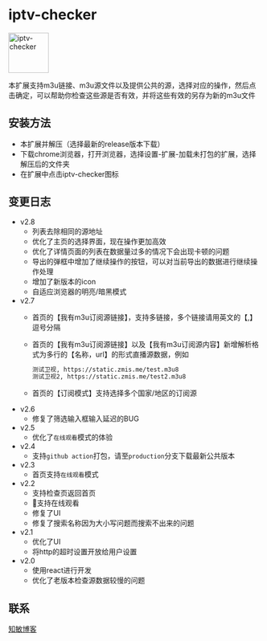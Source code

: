 # iptv-checker

<img alt="iptv-checker" src="https://github.com/zhimin-dev/iptv-checker/blob/react-version/img/icon.png" height=80>

本扩展支持m3u链接、m3u源文件以及提供公共的源，选择对应的操作，然后点击确定，可以帮助你检查这些源是否有效，并将这些有效的另存为新的m3u文件

## 安装方法

- 本扩展并解压（选择最新的release版本下载）
- 下载chrome浏览器，打开浏览器，选择设置-扩展-加载未打包的扩展，选择解压后的文件夹
- 在扩展中点击iptv-checker图标

## 变更日志

- v2.8
  - 列表去除相同的源地址
  - 优化了主页的选择界面，现在操作更加高效
  - 优化了详情页面的列表在数据量过多的情况下会出现卡顿的问题
  - 导出的弹框中增加了继续操作的按钮，可以对当前导出的数据进行继续操作处理
  - 增加了新版本的icon
  - 自适应浏览器的明亮/暗黑模式
- v2.7
  - 首页的【我有m3u订阅源链接】，支持多链接，多个链接请用英文的【,】逗号分隔
  - 首页的【我有m3u订阅源链接】以及【我有m3u订阅源内容】新增解析格式为多行的【名称，url】的形式直播源数据，例如

    ```bash
    测试卫视, https://static.zmis.me/test.m3u8
    测试卫视2, https://static.zmis.me/test2.m3u8
    ```
  
  - 首页的【订阅模式】支持选择多个国家/地区的订阅源
- v2.6
  - 修复了筛选输入框输入延迟的BUG
- v2.5
  - 优化了`在线观看`模式的体验
- v2.4
  - 支持`github action`打包，请至`production`分支下载最新公共版本
- v2.3
  - 首页支持`在线观看`模式
- v2.2
  - 支持检查页返回首页
  - 🌟支持在线观看
  - 修复了UI
  - 修复了搜索名称因为大小写问题而搜索不出来的问题
- v2.1
  - 优化了UI
  - 将http的超时设置开放给用户设置
- v2.0
  - 使用react进行开发
  - 优化了老版本检查源数据较慢的问题

## 联系

[知敏博客](https://zmis.me/user/zmisgod)
